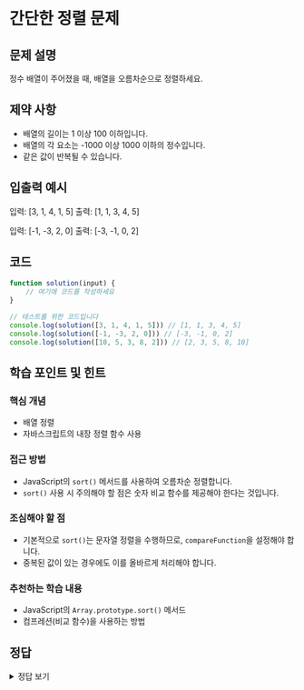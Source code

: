 # 간단한 정렬 문제

## 문제 설명
정수 배열이 주어졌을 때, 배열을 오름차순으로 정렬하세요.

## 제약 사항
- 배열의 길이는 1 이상 100 이하입니다.
- 배열의 각 요소는 -1000 이상 1000 이하의 정수입니다.
- 같은 값이 반복될 수 있습니다.

## 입출력 예시
입력: [3, 1, 4, 1, 5]
출력: [1, 1, 3, 4, 5]

입력: [-1, -3, 2, 0]
출력: [-3, -1, 0, 2]

## 코드
```javascript
function solution(input) {
    // 여기에 코드를 작성하세요
}

// 테스트를 위한 코드입니다
console.log(solution([3, 1, 4, 1, 5])) // [1, 1, 3, 4, 5]
console.log(solution([-1, -3, 2, 0])) // [-3, -1, 0, 2]
console.log(solution([10, 5, 3, 8, 2])) // [2, 3, 5, 8, 10]
```

## 학습 포인트 및 힌트
### 핵심 개념
- 배열 정렬
- 자바스크립트의 내장 정렬 함수 사용

### 접근 방법
- JavaScript의 `sort()` 메서드를 사용하여 오름차순 정렬합니다.
- `sort()` 사용 시 주의해야 할 점은 숫자 비교 함수를 제공해야 한다는 것입니다.

### 조심해야 할 점
- 기본적으로 `sort()`는 문자열 정렬을 수행하므로, `compareFunction`을 설정해야 합니다.
- 중복된 값이 있는 경우에도 이를 올바르게 처리해야 합니다.

### 추천하는 학습 내용
- JavaScript의 `Array.prototype.sort()` 메서드
- 컴프레션(비교 함수)을 사용하는 방법

## 정답
<details>
<summary>정답 보기</summary>

### 해설
JavaScript의 `sort()` 메서드는 배열의 요소를 정렬하는 데 사용됩니다. 하지만 기본적으로 이를 문자열로 취급해 정렬하기 때문에 숫자를 정렬할 때는 별도의 비교 함수를 지정해야 합니다.

### 코드
```javascript
function solution(input) {
    return input.sort((a, b) => a - b);
}
```

### 시간 복잡도
- `sort()` 메소드의 평균 시간 복잡도는 O(n log n)입니다.

### 공간 복잡도
- `sort()` 메소드는 원본 배열을 정렬하므로 추가적인 공간 복잡도는 없습니다.

### 최적화 팁
- `sort()` 메소드가 불변 데이터를 요구하는 경우가 아니므로, 원본 목록을 계속 사용하고 싶다면 입력 배열을 복제하여 사용하십시오.
</details>